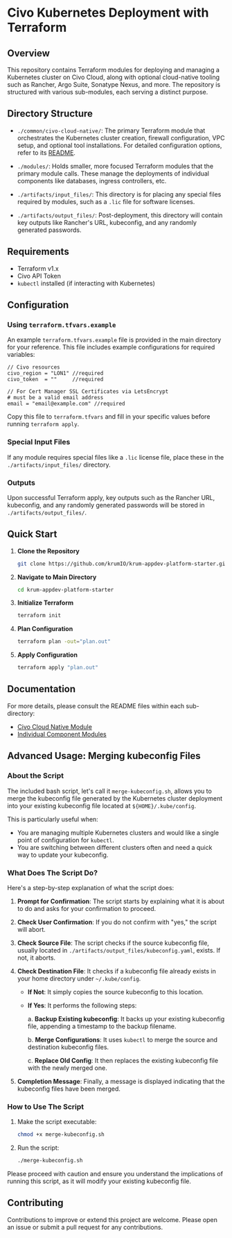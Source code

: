 
# Civo Kubernetes Deployment with Terraform

## Overview

This repository contains Terraform modules for deploying and managing a Kubernetes cluster on Civo Cloud, along with optional cloud-native tooling such as Rancher, Argo Suite, Sonatype Nexus, and more. The repository is structured with various sub-modules, each serving a distinct purpose.

## Directory Structure

- `./common/civo-cloud-native/`: The primary Terraform module that orchestrates the Kubernetes cluster creation, firewall configuration, VPC setup, and optional tool installations. For detailed configuration options, refer to its [README](./common/civo-cloud-native/README.md).

- `./modules/`: Holds smaller, more focused Terraform modules that the primary module calls. These manage the deployments of individual components like databases, ingress controllers, etc.

- `./artifacts/input_files/`: This directory is for placing any special files required by modules, such as a `.lic` file for software licenses.

- `./artifacts/output_files/`: Post-deployment, this directory will contain key outputs like Rancher's URL, kubeconfig, and any randomly generated passwords.

## Requirements

- Terraform v1.x
- Civo API Token
- `kubectl` installed (if interacting with Kubernetes)

## Configuration

### Using `terraform.tfvars.example`

An example `terraform.tfvars.example` file is provided in the main directory for your reference. This file includes example configurations for required variables:

```hcl
// Civo resources
civo_region = "LON1" //required
civo_token  = ""     //required

// For Cert Manager SSL Certificates via LetsEncrypt
# must be a valid email address
email = "email@example.com" //required
```

Copy this file to `terraform.tfvars` and fill in your specific values before running `terraform apply`.

### Special Input Files

If any module requires special files like a `.lic` license file, place these in the `./artifacts/input_files/` directory.

### Outputs

Upon successful Terraform apply, key outputs such as the Rancher URL, kubeconfig, and any randomly generated passwords will be stored in `./artifacts/output_files/`.

## Quick Start

1. **Clone the Repository**
    ```sh
    git clone https://github.com/krumIO/krum-appdev-platform-starter.git
    ```

2. **Navigate to Main Directory**
    ```sh
    cd krum-appdev-platform-starter
    ```

3. **Initialize Terraform**
    ```sh
    terraform init
    ```

4. **Plan Configuration**
    ```sh
    terraform plan -out="plan.out"
    ```

5. **Apply Configuration**
    ```sh
    terraform apply "plan.out"
    ```

## Documentation

For more details, please consult the README files within each sub-directory:

- [Civo Cloud Native Module](./common/civo-cloud-native/README.md)
- [Individual Component Modules](./modules/README.md)

## Advanced Usage: Merging kubeconfig Files

### About the Script

The included bash script, let's call it `merge-kubeconfig.sh`, allows you to merge the kubeconfig file generated by the Kubernetes cluster deployment into your existing kubeconfig file located at `${HOME}/.kube/config`.

This is particularly useful when:

- You are managing multiple Kubernetes clusters and would like a single point of configuration for `kubectl`.
- You are switching between different clusters often and need a quick way to update your kubeconfig.

### What Does The Script Do?

Here's a step-by-step explanation of what the script does:

1. **Prompt for Confirmation**: The script starts by explaining what it is about to do and asks for your confirmation to proceed.

2. **Check User Confirmation**: If you do not confirm with "yes," the script will abort.

3. **Check Source File**: The script checks if the source kubeconfig file, usually located in `./artifacts/output_files/kubeconfig.yaml`, exists. If not, it aborts.

4. **Check Destination File**: It checks if a kubeconfig file already exists in your home directory under `~/.kube/config`.

    - **If Not**: It simply copies the source kubeconfig to this location.
    
    - **If Yes**: It performs the following steps:
    
        a. **Backup Existing kubeconfig**: It backs up your existing kubeconfig file, appending a timestamp to the backup filename.
        
        b. **Merge Configurations**: It uses `kubectl` to merge the source and destination kubeconfig files.
        
        c. **Replace Old Config**: It then replaces the existing kubeconfig file with the newly merged one.

5. **Completion Message**: Finally, a message is displayed indicating that the kubeconfig files have been merged.

### How to Use The Script

1. Make the script executable:

    ```bash
    chmod +x merge-kubeconfig.sh
    ```

2. Run the script:

    ```bash
    ./merge-kubeconfig.sh
    ```

Please proceed with caution and ensure you understand the implications of running this script, as it will modify your existing kubeconfig file.



## Contributing

Contributions to improve or extend this project are welcome. Please open an issue or submit a pull request for any contributions.





